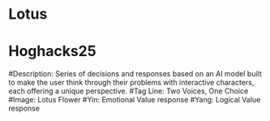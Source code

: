 # Lotus
# Hoghacks25

#Description: Series of decisions and responses based on an AI model built to make the user think through their problems with interactive characters, each offering a unique perspective. 
#Tag Line: Two Voices, One Choice
#Image: Lotus Flower 
#Yin: Emotional Value response 
#Yang: Logical Value response
